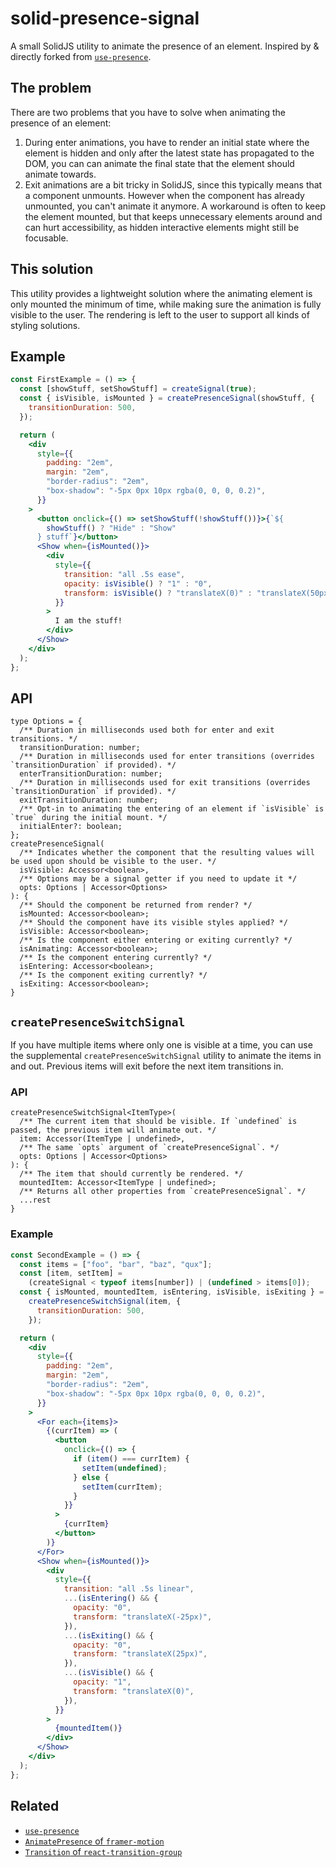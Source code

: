 # solid-presence-signal

A small SolidJS utility to animate the presence of an element. Inspired by & directly forked from [`use-presence`](https://www.npmjs.com/package/use-presence).

## The problem

There are two problems that you have to solve when animating the presence of an element:

1. During enter animations, you have to render an initial state where the element is hidden and only after the latest state has propagated to the DOM, you can can animate the final state that the element should animate towards.
2. Exit animations are a bit tricky in SolidJS, since this typically means that a component unmounts. However when the component has already unmounted, you can't animate it anymore. A workaround is often to keep the element mounted, but that keeps unnecessary elements around and can hurt accessibility, as hidden interactive elements might still be focusable.

## This solution

This utility provides a lightweight solution where the animating element is only mounted the minimum of time, while making sure the animation is fully visible to the user. The rendering is left to the user to support all kinds of styling solutions.

## Example

```jsx
const FirstExample = () => {
  const [showStuff, setShowStuff] = createSignal(true);
  const { isVisible, isMounted } = createPresenceSignal(showStuff, {
    transitionDuration: 500,
  });

  return (
    <div
      style={{
        padding: "2em",
        margin: "2em",
        "border-radius": "2em",
        "box-shadow": "-5px 0px 10px rgba(0, 0, 0, 0.2)",
      }}
    >
      <button onclick={() => setShowStuff(!showStuff())}>{`${
        showStuff() ? "Hide" : "Show"
      } stuff`}</button>
      <Show when={isMounted()}>
        <div
          style={{
            transition: "all .5s ease",
            opacity: isVisible() ? "1" : "0",
            transform: isVisible() ? "translateX(0)" : "translateX(50px)",
          }}
        >
          I am the stuff!
        </div>
      </Show>
    </div>
  );
};
```

## API

```tsx
type Options = {
  /** Duration in milliseconds used both for enter and exit transitions. */
  transitionDuration: number;
  /** Duration in milliseconds used for enter transitions (overrides `transitionDuration` if provided). */
  enterTransitionDuration: number;
  /** Duration in milliseconds used for exit transitions (overrides `transitionDuration` if provided). */
  exitTransitionDuration: number;
  /** Opt-in to animating the entering of an element if `isVisible` is `true` during the initial mount. */
  initialEnter?: boolean;
};
createPresenceSignal(
  /** Indicates whether the component that the resulting values will be used upon should be visible to the user. */
  isVisible: Accessor<boolean>,
  /** Options may be a signal getter if you need to update it */
  opts: Options | Accessor<Options>
): {
  /** Should the component be returned from render? */
  isMounted: Accessor<boolean>;
  /** Should the component have its visible styles applied? */
  isVisible: Accessor<boolean>;
  /** Is the component either entering or exiting currently? */
  isAnimating: Accessor<boolean>;
  /** Is the component entering currently? */
  isEntering: Accessor<boolean>;
  /** Is the component exiting currently? */
  isExiting: Accessor<boolean>;
}
```

## `createPresenceSwitchSignal`

If you have multiple items where only one is visible at a time, you can use the supplemental `createPresenceSwitchSignal` utility to animate the items in and out. Previous items will exit before the next item transitions in.

### API

```tsx
createPresenceSwitchSignal<ItemType>(
  /** The current item that should be visible. If `undefined` is passed, the previous item will animate out. */
  item: Accessor(ItemType | undefined>,
  /** The same `opts` argument of `createPresenceSignal`. */
  opts: Options | Accessor<Options>
): {
  /** The item that should currently be rendered. */
  mountedItem: Accessor<ItemType | undefined>;
  /** Returns all other properties from `createPresenceSignal`. */
  ...rest
}
```

### Example

```jsx
const SecondExample = () => {
  const items = ["foo", "bar", "baz", "qux"];
  const [item, setItem] =
    (createSignal < typeof items[number]) | (undefined > items[0]);
  const { isMounted, mountedItem, isEntering, isVisible, isExiting } =
    createPresenceSwitchSignal(item, {
      transitionDuration: 500,
    });

  return (
    <div
      style={{
        padding: "2em",
        margin: "2em",
        "border-radius": "2em",
        "box-shadow": "-5px 0px 10px rgba(0, 0, 0, 0.2)",
      }}
    >
      <For each={items}>
        {(currItem) => (
          <button
            onclick={() => {
              if (item() === currItem) {
                setItem(undefined);
              } else {
                setItem(currItem);
              }
            }}
          >
            {currItem}
          </button>
        )}
      </For>
      <Show when={isMounted()}>
        <div
          style={{
            transition: "all .5s linear",
            ...(isEntering() && {
              opacity: "0",
              transform: "translateX(-25px)",
            }),
            ...(isExiting() && {
              opacity: "0",
              transform: "translateX(25px)",
            }),
            ...(isVisible() && {
              opacity: "1",
              transform: "translateX(0)",
            }),
          }}
        >
          {mountedItem()}
        </div>
      </Show>
    </div>
  );
};
```

## Related

- [`use-presence`](https://www.npmjs.com/package/use-presence)
- [`AnimatePresence` of `framer-motion`](https://www.framer.com/docs/animate-presence/)
- [`Transition` of `react-transition-group`](http://reactcommunity.org/react-transition-group/transition)
